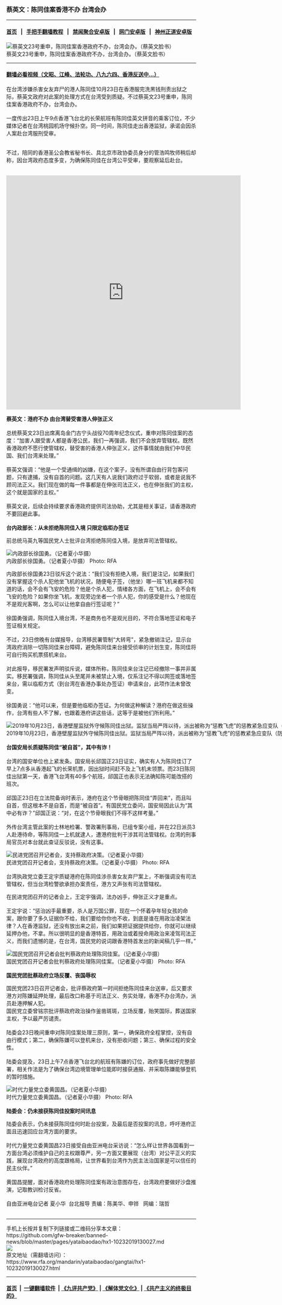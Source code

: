 ### 蔡英文：陈同佳案香港不办  台湾会办
------------------------

#### [首页](https://github.com/gfw-breaker/banned-news/blob/master/README.md) &nbsp;&nbsp;|&nbsp;&nbsp; [手把手翻墙教程](https://github.com/gfw-breaker/guides/wiki) &nbsp;&nbsp;|&nbsp;&nbsp; [禁闻聚合安卓版](https://github.com/gfw-breaker/bn-android) &nbsp;&nbsp;|&nbsp;&nbsp; [网门安卓版](https://github.com/oGate2/oGate) &nbsp;&nbsp;|&nbsp;&nbsp; [神州正道安卓版](https://github.com/SzzdOgate/update) 



<div id="headerimg">
 <img alt="蔡英文23号重申，陈同佳案香港政府不办，台湾会办。（蔡英文脸书）" src="https://www.rfa.org/mandarin/yataibaodao/gangtai/hx1-10232019130027.html/Untitled-1.jpg/@@images/744bb867-8c60-44ae-b383-62b018b5c0f0.jpeg" title="蔡英文23号重申，陈同佳案香港政府不办，台湾会办。（蔡英文脸书）"/>
 <div id="headerimgcontents">
  <div id="headerimgcaption">
   <span>
    蔡英文23号重申，陈同佳案香港政府不办，台湾会办。（蔡英文脸书）
   </span>
   <!-- zoomattribute -->
  </div>
  <!-- headerimgcaption -->
 </div>
 <!-- headerimagecontents -->
</div>

<hr/>


#### [翻墙必看视频（文昭、江峰、法轮功、八九六四、香港反送中...）](https://github.com/gfw-breaker/banned-news/blob/master/pages/links.md)

<div id="storytext">
 <div>
  <div class="slot_header">
  </div>
 </div>
 <p>
  在台湾涉嫌杀害女友弃尸的港人陈同佳10月23日在香港服完洗黑钱刑责出狱之际，蔡英文政府对此案的处理方式在台湾受到质疑。不过蔡英文23号重申，陈同佳案香港政府不办，台湾会办。
  <br/>
  <br/>
  一度传出23日上午9点香港飞台北的长荣航班有陈同佳英文拼音的乘客订位，不少媒体记者在台湾桃园机场守候扑空。同一时间，陈同佳走出香港监狱，承诺会因杀人案赴台湾服刑受审。
  <br/>
  <br/>
 </p>
 <p>
 </p>
 <p>
  不过，陪同的香港圣公会教省秘书长、具北京市政协委员身分的管浩鸣牧师稍后却称，因台湾政府态度多变，为确保陈同佳在台湾公平受审，要观察延后赴台。
  <br/>
  <br/>
 </p>
 <p>
 </p>
 <p>
  <iframe frameborder="0" height="620" scrolling="no" src="https://www.facebook.com/plugins/video.php?href=https%3A%2F%2Fwww.facebook.com%2FRFAChinese%2Fvideos%2F444939122834317%2F&amp;show_text=0&amp;width=622" width="622">
  </iframe>
 </p>
 <p>
 </p>
 <p>
  <b>
   蔡英文：港府不办
  </b>
  <b>
  </b>
  <b>
   由台湾替受害港人伸张正义
  </b>
  <br/>
  <br/>
  总统蔡英文23日出席离岛金门古宁头战役70周年纪念仪式，重申对陈同佳案的态度：“加害人跟受害人都是香港公民，我们一再强调，我们不会放弃管辖权。既然香港政府不愿行使管辖权，替受害的香港人伸张正义，这件事情就由我们中华民国、我们台湾来处理。”
  <br/>
  <br/>
  蔡英文强调：“他是一个受通缉的凶嫌，在这个案子，没有所谓自由行背包客问题，只有逮捕，没有自首的问题。这几天有人说我们政府过于软弱，或者是说我不顾司法正义。我们现在做的每一件事都是在伸张司法正义，也在伸张我们的主权，这个就是国家的主权。”
  <br/>
  <br/>
  蔡英文说，后续会持续要求香港政府提供司法协助，尤其是相关事证，请香港政府不要回避此事。
  <br/>
  <br/>
  <b>
   台内政部长：从未拒绝陈同佳入境
  </b>
  <b>
  </b>
  <b>
   只限定临柜办签证
  </b>
 </p>
 <p>
  前总统马英九等国民党人士批评台湾拒绝陈同佳入境，是放弃司法管辖权。
 </p>
 <p>
 </p>
 <p>
  <div class="image-inline captioned" style="width:1126px;">
   <div style="width:1126px;">
    <img alt="内政部长徐国勇。（记者夏小华摄）" src="https://www.rfa.org/mandarin/yataibaodao/gangtai/hx1-10232019130027.html/5f90.jpg" title="内政部长徐国勇。（记者夏小华摄）"/>
   </div>
   <div class="image-caption">
    <span style="width:1126px;">
     内政部长徐国勇。（记者夏小华摄）
    </span>
    <span class="copyright">
     Photo: RFA
    </span>
   </div>
  </div>
 </p>
 <p>
  内政部长徐国勇23日驳斥这个说法：“我们没有拒绝入境，我们是注记，如果我们没有掌握这个杀人犯他坐飞机的状况，随便电子签，（他坐）哪一班飞机来都不知道的话，会不会有飞安的危险？他是个杀人犯，情绪各方面，在飞机上，会不会有飞安的危险？如果你坐飞机，发现旁边坐者一个杀人犯，你的感受是什么？他现在不是观光客啊，怎么可以让他拿自由行签证呢？”
  <br/>
  <br/>
  徐国勇强调，陈同佳入境台湾，不是商务也不是观光目的，不符合落地签证和电子签证相关规定。
  <br/>
  <br/>
  不过，23日傍晚有台媒报导，台湾移民署管制“大转弯”，紧急撤销注记，显示台湾政府消除一切陈同佳来台障碍，避免陈同佳来台接受侦审的计划生变，陈同佳将可自行购买机票搭机来台。
  <br/>
  <br/>
  对此报导，移民署发声明驳斥说，媒体所称，陈同佳来台注记已经撤除一事并非属实。移民署强调，陈同佳从头至尾并未被禁止入境，仅系注记不得以网签或落地签来台，需以临柜方式（到台湾在香港办事处办签证）申请来台，此项作法未曾改变。
  <br/>
  <br/>
  徐国勇说：“他可以来，但是要他临柜办签证。为何做这种解读？港府在做这些操作，台湾有些人不了解，也跟着港府讲这些话，这等于是被他们所利用。”
 </p>
 <p>
 </p>
 <p>
  <div class="image-inline captioned" style="width:1500px;">
   <div style="width:1500px;">
    <img alt="2019年10月23日，香港壁屋监狱外守候陈同佳出狱。监狱当局严阵以待，派出被称为“惩教飞虎”的惩教紧急应变队（防暴狱警）在壁屋监狱外布防。 （路透社）" src="https://www.rfa.org/mandarin/yataibaodao/gangtai/hx1-10232019130027.html/2019-10-23T000000Z_1764670087_RC1424083410_RTRMADP_3_HONGKONG-PROTESTS-PRISON.JPG" title="2019年10月23日，香港壁屋监狱外守候陈同佳出狱。监狱当局严阵以待，派出被称为“惩教飞虎”的惩教紧急应变队（防暴狱警）在壁屋监狱外布防。 （路透社）"/>
   </div>
   <div class="image-caption">
    <span style="width:1500px;">
     2019年10月23日，香港壁屋监狱外守候陈同佳出狱。监狱当局严阵以待，派出被称为“惩教飞虎”的惩教紧急应变队（防暴狱警）在壁屋监狱外布防。 （路透社）
    </span>
    <span class="copyright">
    </span>
   </div>
  </div>
  <br/>
  <b>
   台国安局长质疑陈同佳“被自首”，其中有诈！
  </b>
  <br/>
  <br/>
  台湾的国安单位也上紧发条。国安局长邱国正23日证实，确实有人为陈同佳订了早上7点多从香港起飞的长荣机票，因出狱时间赶不及上飞机未领票。而23日陈同佳出狱第一天，香港飞台湾有40多个航班，邱国正也表示无法确知陈可能改搭的班次。
  <br/>
  <br/>
  邱国正23日在立法院备询时表示，港府在这个节骨眼把陈同佳“弄回来”，而且叫自首，但这根本不是自首，而是“被自首”。有国民党立委问，国安局因此认为“其中必有诈？”邱国正说：“对，在这个节骨眼我们不得不这样考量。”
  <br/>
  <br/>
  外传台湾主管此案的士林地检署、警政署刑事局，已组专案小组，并在22日派员3人赴港待命，等陈同佳一上机就逮人，遭港府批判干涉其司法管辖权。台湾的刑事局官员对本台就此查证反驳说，没有这事。
 </p>
 <p>
 </p>
 <p>
  <div class="image-inline captioned" style="width:1280px;">
   <div style="width:1280px;">
    <img alt="民进党团召开记者会，支持蔡政府决策。（记者夏小华摄）" src="https://www.rfa.org/mandarin/yataibaodao/gangtai/hx1-10232019130027.html/4e8c.jpeg" title="民进党团召开记者会，支持蔡政府决策。（记者夏小华摄）"/>
   </div>
   <div class="image-caption">
    <span style="width:1280px;">
     民进党团召开记者会，支持蔡政府决策。（记者夏小华摄）
    </span>
    <span class="copyright">
     Photo: RFA
    </span>
   </div>
  </div>
  <br/>
  台湾执政党立委王定宇质疑港府在陈同佳涉杀害女友弃尸案上，不断强调没有司法管辖权，但当台湾检警欲承担办案责任，港方又声张有司法管辖权。
 </p>
 <p>
  在民进党团召开的记者会上，王定宇强调，法办凶手，伸张正义才是重点。
  <br/>
  <br/>
  王定宇说：“惩治凶手最重要，杀人是万国公罪，现在一个怀着孕年轻女孩的命案，跟你要了多久证据你不给，我们要给你你也不收，到底是谁在用政治凌架法律？人在香港监狱，还没有放出来之前，我们如果把证据提供给你，你就可以继续延押办他，不拿。所以很明显的是香港特首，用政治或着授命用政治来凌驾司法正义，而我们遗憾的是，在台湾，国民党的说词跟香港特首发出的新闻稿几乎一样。”
 </p>
 <p>
 </p>
 <p>
  <div class="image-inline captioned" style="width:1280px;">
   <div style="width:1280px;">
    <img alt="国民党团召开记者会批判蔡政府处理陈同佳案。（记者夏小华摄）" src="https://www.rfa.org/mandarin/yataibaodao/gangtai/hx1-10232019130027.html/4e00JPG.jpeg" title="国民党团召开记者会批判蔡政府处理陈同佳案。（记者夏小华摄）"/>
   </div>
   <div class="image-caption">
    <span style="width:1280px;">
     国民党团召开记者会批判蔡政府处理陈同佳案。（记者夏小华摄）
    </span>
    <span class="copyright">
     Photo: RFA
    </span>
   </div>
  </div>
  <br/>
  <b>
   国民党团批蔡政府立场反覆、丧国辱权
  </b>
 </p>
 <p>
  国民党团23日召开记者会，批评蔡政府第一时间拒绝陈同佳来台送审，后又要求港方对陈嫌延押处理，最后改口称基于司法正义、务实处理，香港不办台湾办，派员赴港押解人犯。
  <br/>
  国民党立委曾铭宗批评蔡政府政治操作釜凿斑斑，立场反覆，贻笑国际，葬送国家主权，予以最严厉谴责。
  <br/>
  <br/>
  陆委会23日晚间重申对陈同佳案处理三原则，第一，确保政府全程掌控，没有自由行模式；第二，确保陈嫌可以登机来台，没有拒收问题；第三、确保过程的安全性。
  <br/>
  <br/>
  陆委会提及，23日上午7点香港飞台北的航班有陈嫌的订位，政府事先做好完整部署，相关作法是为了确保台湾边境管理单位能即时接获通报、并采取陈嫌能够登机的暂时措施。
 </p>
 <p>
 </p>
 <p>
  <div class="image-inline captioned" style="width:1280px;">
   <div style="width:1280px;">
    <img alt="时代力量党立委黄国昌。（记者夏小华摄）" src="https://www.rfa.org/mandarin/yataibaodao/gangtai/hx1-10232019130027.html/I4e097865.jpg" title="时代力量党立委黄国昌。（记者夏小华摄）"/>
   </div>
   <div class="image-caption">
    <span style="width:1280px;">
     时代力量党立委黄国昌。（记者夏小华摄）
    </span>
    <span class="copyright">
     Photo: RFA
    </span>
   </div>
  </div>
  <br/>
  <b>
   陆委会：仍未接获陈同佳投案时间讯息
  </b>
 </p>
 <p>
  陆委会表示，仍未接获陈同佳何时赴台投案，及最后是否投案的讯息，呼吁港府正面且迅速回应台湾方面的要求。
  <br/>
  <br/>
  时代力量党立委黄国昌23日接受自由亚洲电台采访说：“怎么样让世界各国看到一方面台湾必须维护自己的主权跟尊严，另一方面又要展现（台湾）对公平正义的实践，展现台湾政府的高度跟格局，让世界看到台湾作为民主法治国家是可以信任的民主伙伴。”
  <br/>
  <br/>
  黄国昌提醒，面对香港政府处理陈同佳案有政治意图存在，台湾政府要做好沙盘推演，记取教训检讨反省。
  <br/>
  <br/>
  自由亚洲电台记者 夏小华  台北报导 责编：陈美华、申铧   网编：瑞哲
  <br/>
  <br/>
 </p>
</div>

<hr/>
手机上长按并复制下列链接或二维码分享本文章：<br/>
https://github.com/gfw-breaker/banned-news/blob/master/pages/yataibaodao/hx1-10232019130027.md <br/>
<a href='https://github.com/gfw-breaker/banned-news/blob/master/pages/yataibaodao/hx1-10232019130027.md'><img src='https://github.com/gfw-breaker/banned-news/blob/master/pages/yataibaodao/hx1-10232019130027.md.png'/></a> <br/>
原文地址（需翻墙访问）：https://www.rfa.org/mandarin/yataibaodao/gangtai/hx1-10232019130027.html


------------------------
#### [首页](https://github.com/gfw-breaker/banned-news/blob/master/README.md) &nbsp;|&nbsp; [一键翻墙软件](https://github.com/gfw-breaker/nogfw/blob/master/README.md) &nbsp;| [《九评共产党》](https://github.com/gfw-breaker/9ping.md/blob/master/README.md#九评之一评共产党是什么) | [《解体党文化》](https://github.com/gfw-breaker/jtdwh.md/blob/master/README.md) | [《共产主义的终极目的》](https://github.com/gfw-breaker/gczydzjmd.md/blob/master/README.md)


<img src='http://gfw-breaker.win/banned-news/pages/yataibaodao/hx1-10232019130027.md' width='0px' height='0px'/>